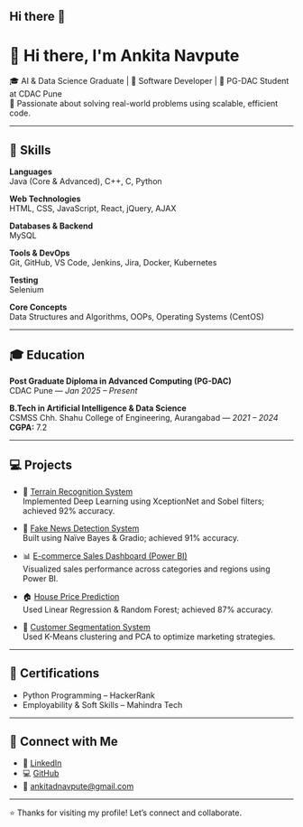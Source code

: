 ## Hi there 👋
# 👋 Hi there, I'm Ankita Navpute

🎓 AI & Data Science Graduate | 💼 Software Developer | 🚀 PG-DAC Student at CDAC Pune  
📍 Passionate about solving real-world problems using scalable, efficient code.

---

## 🧠 Skills

**Languages**  
Java (Core & Advanced), C++, C, Python

**Web Technologies**  
HTML, CSS, JavaScript, React, jQuery, AJAX

**Databases & Backend**  
MySQL

**Tools & DevOps**  
Git, GitHub, VS Code, Jenkins, Jira, Docker, Kubernetes

**Testing**  
Selenium

**Core Concepts**  
Data Structures and Algorithms, OOPs, Operating Systems (CentOS)

---

## 🎓 Education

**Post Graduate Diploma in Advanced Computing (PG-DAC)**  
CDAC Pune — *Jan 2025 – Present*

**B.Tech in Artificial Intelligence & Data Science**  
CSMSS Chh. Shahu College of Engineering, Aurangabad — *2021 – 2024*  
**CGPA:** 7.2

---

## 💻 Projects

- 🧠 [Terrain Recognition System](https://github.com/ankitanavpute/Terrain-Recognition-System)  
  Implemented Deep Learning using XceptionNet and Sobel filters; achieved 92% accuracy.

- 📰 [Fake News Detection System](https://github.com/ankitanavpute/Fake-News-Detection-System)  
  Built using Naïve Bayes & Gradio; achieved 91% accuracy.

- 📊 [E-commerce Sales Dashboard (Power BI)](https://github.com/ankitanavpute/ECOMMERCE-SALE-DASHBOARD-USING-POWERBI)  
  Visualized sales performance across categories and regions using Power BI.

- 🏠 [House Price Prediction](#)  
  Used Linear Regression & Random Forest; achieved 87% accuracy.

- 👥 [Customer Segmentation System](#)  
  Used K-Means clustering and PCA to optimize marketing strategies.

---

## 🏅 Certifications

- Python Programming – HackerRank  
- Employability & Soft Skills – Mahindra Tech

---

## 🔗 Connect with Me

- 💼 [LinkedIn](https://www.linkedin.com/in/ankita-navpute-287a95258/)  
- 💻 [GitHub](https://github.com/ankitanavpute)  
- 📧 ankitadnavpute@gmail.com  

---

⭐ Thanks for visiting my profile! Let’s connect and collaborate.

<!--
**ankitanavpute/ankitanavpute** is a ✨ _special_ ✨ repository because its `README.md` (this file) appears on your GitHub profile.

Here are some ideas to get you started:

- 🔭 I’m currently working on ...
- 🌱 I’m currently learning ...
- 👯 I’m looking to collaborate on ...
- 🤔 I’m looking for help with ...
- 💬 Ask me about ...
- 📫 How to reach me: ...
- 😄 Pronouns: ...
- ⚡ Fun fact: ...
-->

